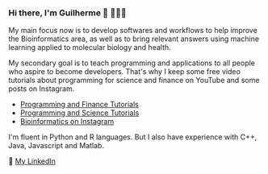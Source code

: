 ### Hi there, I'm Guilherme 👋 :man_technologist::dna:

My main focus now is to develop softwares and workflows to help improve the Bioinformatics area, as well as to bring relevant answers using machine learning applied to molecular biology and health.

My secondary goal is to teach programming and applications to all people who aspire to become developers. That's why I keep some free video tutorials about programming for science and finance on YouTube and some posts on Instagram.

* [Programming and Finance Tutorials](https://www.youtube.com/channel/UCX9926NagPLxyUcSkqDhE_g)
* [Programming and Science Tutorials](https://www.youtube.com/channel/UCX9926NagPLxyUcSkqDhE_g)
* [Bioinformatics on Instagram](https://www.instagram.com/sclab.sci)

I'm fluent in Python and R languages. But I also have experience with C++, Java, Javascript and Matlab.

:briefcase: [My LinkedIn](https://www.linkedin.com/in/guilherme-taborda-ribas-b327834b/)

<!--
**guilhermetabordaribas/guilhermetabordaribas** is a ✨ _special_ ✨ repository because its `README.md` (this file) appears on your GitHub profile.

Here are some ideas to get you started:

- 🔭 I’m currently working on ...
- 🌱 I’m currently learning ...
- 👯 I’m looking to collaborate on ...
- 🤔 I’m looking for help with ...
- 💬 Ask me about ...
- 📫 How to reach me: ...
- 😄 Pronouns: ...
- ⚡ Fun fact: ...
-->
